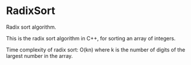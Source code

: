 # RadixSort
Radix sort algorithm.

This is the radix sort algorithm in C++, for sorting an array of integers.

Time complexity of radix sort: O(kn) where k is the number of digits of the largest number in the array.
